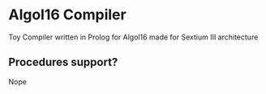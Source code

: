 # Algol16 Compiler
Toy Compiler written in Prolog for Algol16 made for Sextium III architecture

## Procedures support?
Nope
